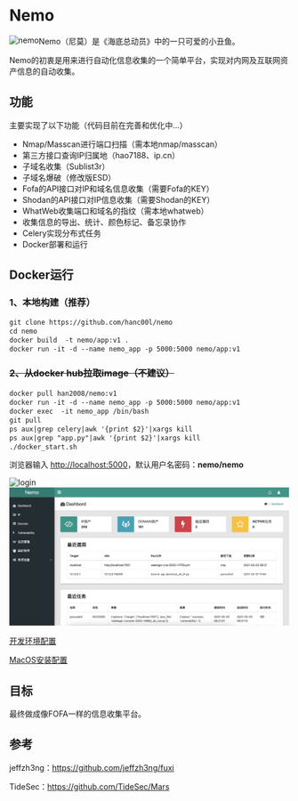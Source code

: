 # Nemo

<img src="docs/nemo.jpg" alt="nemo" align="left"/>

Nemo（尼莫）是《海底总动员》中的一只可爱的小丑鱼。

Nemo的初衷是用来进行自动化信息收集的一个简单平台，实现对内网及互联网资产信息的自动收集。

## 


## 功能

主要实现了以下功能（代码目前在完善和优化中...）

- Nmap/Masscan进行端口扫描（需本地nmap/masscan）
- 第三方接口查询IP归属地（hao7188、ip.cn）
- 子域名收集（Sublist3r）
- 子域名爆破（修改版ESD）
- Fofa的API接口对IP和域名信息收集（需要Fofa的KEY）
- Shodan的API接口对IP信息收集（需要Shodan的KEY）
- WhatWeb收集端口和域名的指纹（需本地whatweb）
- 收集信息的导出、统计、颜色标记、备忘录协作
- Celery实现分布式任务
- Docker部署和运行

## Docker运行

### 1、本地构建（推荐）

```shell
git clone https://github.com/hanc00l/nemo
cd nemo
docker build  -t nemo/app:v1 .
docker run -it -d --name nemo_app -p 5000:5000 nemo/app:v1
```

### ~~2、从docker hub拉取image（不建议）~~

```
docker pull han2008/nemo:v1
docker run -it -d --name nemo_app -p 5000:5000 nemo/app:v1
docker exec  -it nemo_app /bin/bash
git pull
ps aux|grep celery|awk '{print $2}'|xargs kill
ps aux|grep "app.py"|awk '{print $2}'|xargs kill
./docker_start.sh
```

浏览器输入 [http://localhost:5000](http://localhost:5000)，默认用户名密码：**nemo/nemo**


<img src="docs/login.jpg" alt="login" />

<img src="docs/dashbord.jpg" alt="dashbord"  />



[开发环境配置](docs/config.md)

[MacOS安装配置](docs/install_mac.md)


## 目标

最终做成像FOFA一样的信息收集平台。



## 参考

jeffzh3ng：https://github.com/jeffzh3ng/fuxi

TideSec：https://github.com/TideSec/Mars